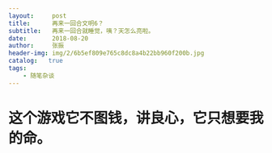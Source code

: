 ```yaml
---
layout:     post
title:      再来一回合文明6？
subtitle:   再来一回合就睡觉，咦？天怎么亮啦。
date:       2018-08-20
author:     张振
header-img: img/2/6b5ef809e765c8dc8a4b22bb960f200b.jpg
catalog:   true
tags:
    - 随笔杂谈
---
```

# 这个游戏它不图钱，讲良心，它只想要我的命。
